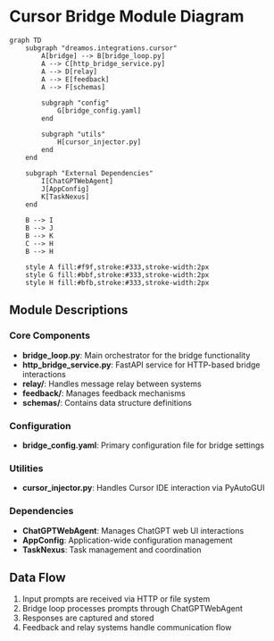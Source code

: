 # Cursor Bridge Module Diagram

```mermaid
graph TD
    subgraph "dreamos.integrations.cursor"
        A[bridge] --> B[bridge_loop.py]
        A --> C[http_bridge_service.py]
        A --> D[relay]
        A --> E[feedback]
        A --> F[schemas]
        
        subgraph "config"
            G[bridge_config.yaml]
        end
        
        subgraph "utils"
            H[cursor_injector.py]
        end
    end
    
    subgraph "External Dependencies"
        I[ChatGPTWebAgent]
        J[AppConfig]
        K[TaskNexus]
    end
    
    B --> I
    B --> J
    B --> K
    C --> H
    B --> H
    
    style A fill:#f9f,stroke:#333,stroke-width:2px
    style G fill:#bbf,stroke:#333,stroke-width:2px
    style H fill:#bfb,stroke:#333,stroke-width:2px
```

## Module Descriptions

### Core Components
- **bridge_loop.py**: Main orchestrator for the bridge functionality
- **http_bridge_service.py**: FastAPI service for HTTP-based bridge interactions
- **relay/**: Handles message relay between systems
- **feedback/**: Manages feedback mechanisms
- **schemas/**: Contains data structure definitions

### Configuration
- **bridge_config.yaml**: Primary configuration file for bridge settings

### Utilities
- **cursor_injector.py**: Handles Cursor IDE interaction via PyAutoGUI

### Dependencies
- **ChatGPTWebAgent**: Manages ChatGPT web UI interactions
- **AppConfig**: Application-wide configuration management
- **TaskNexus**: Task management and coordination

## Data Flow
1. Input prompts are received via HTTP or file system
2. Bridge loop processes prompts through ChatGPTWebAgent
3. Responses are captured and stored
4. Feedback and relay systems handle communication flow 